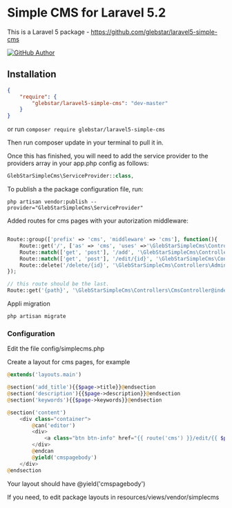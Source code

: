 # Simple CMS for Laravel 5.2

This is a Laravel 5 package - https://github.com/glebstar/laravel5-simple-cms

[![GitHub Author](https://img.shields.io/badge/author-@glebstar-lightgrey.svg?style=flat-square)](https://github.com/glebstar)

## Installation

```json
{
    "require": {
        "glebstar/laravel5-simple-cms": "dev-master"
    }
}
```

or run `composer require glebstar/laravel5-simple-cms`

Then run composer update in your terminal to pull it in.

Once this has finished, you will need to add the service provider to the providers array in your app.php config as follows:
```php
GlebStarSimpleCms\ServiceProvider::class,
```

To publish a the package configuration file, run:

```shell
php artisan vendor:publish --provider="GlebStarSimpleCms\ServiceProvider"
```

Added routes for cms pages with your autorization middleware:
```php

Route::group(['prefix' => 'cms', 'middleware' => 'cms'], function(){
    Route::get('/', ['as' => 'cms', 'uses' =>'\GlebStarSimpleCms\Controllers\AdminController@index']);
    Route::match(['get', 'post'], '/add', '\GlebStarSimpleCms\Controllers\AdminController@add');
    Route::match(['get', 'post'], '/edit/{id}', '\GlebStarSimpleCms\Controllers\AdminController@edit');
    Route::delete('/delete/{id}', '\GlebStarSimpleCms\Controllers\AdminController@delete');
});

// this route should be the last.
Route::get('{path}', '\GlebStarSimpleCms\Controllers\CmsController@index')->where('path', '([A-z\d-\/_.]+)?');
```

Appli migration

```shell
php artisan migrate
```

### Configuration

Edit the file config/simplecms.php

Create a layout for cms pages, for example

```php
@extends('layouts.main')

@section('add_title'){{$page->title}}@endsection
@section('description'){{$page->description}}@endsection
@section('keywords'){{$page->keywords}}@endsection

@section('content')
    <div class="container">
        @can('editor')
        <div>
            <a class="btn btn-info" href="{{ route('cms') }}/edit/{{ $page->id }}">Edit</a>
        </div>
        @endcan
        @yield('cmspagebody')
    </div>
@endsection
```

Your layout should have @yield('cmspagebody')

If you need, to edit package layouts in resources/views/vendor/simplecms

